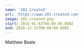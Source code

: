 ```yaml
---
name: '201 Created'
url: 'https://www.201-created.com'
image: 201-created.png
start: 2015-01-02T00:00:00.000Z
end: 2018-12-31T00:00:00.000Z
---
```

Matthew Beale
